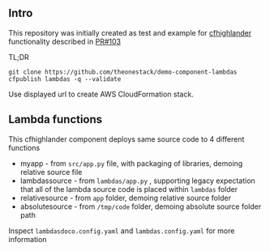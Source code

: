 ## Intro

This repository was initially created as test and
example for [cfhighlander](https://github.com/theonestack/cfhighlander) functionality
described in [PR#103](https://github.com/theonestack/cfhighlander/pull/103)

TL;DR

```
git clone https://github.com/theonestack/demo-component-lambdas
cfpublish lambdas -q --validate
```

Use displayed url to create AWS CloudFormation stack.

## Lambda functions

This cfhighlander component deploys same source code to 4 different functions
- myapp - from `src/app.py` file, with packaging of libraries, demoing relative source file
- lambdassource - from `lambdas/app.py` , supporting legacy expectation that all
  of the lambda source code is placed within `lambdas` folder
- relativesource - from `app` folder, demoing relative source folder
- absolutesource - from `/tmp/code` folder, demoing absolute source folder path

Inspect `lambdasdoco.config.yaml` and `lambdas.config.yaml` for more information
